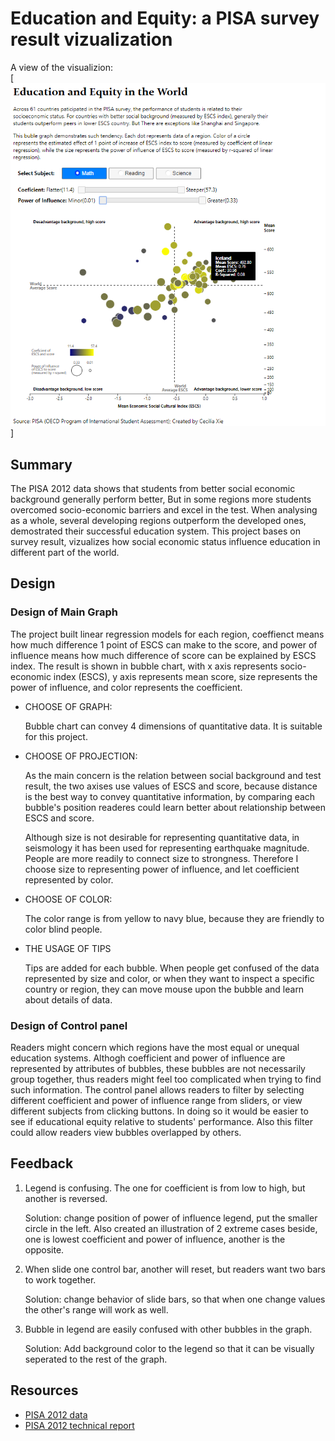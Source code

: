 # Education and Equity: a PISA survey result vizualization

A view of the visualizion:    
[![](https://github.com/Cecilia-x/PISA-visualization/raw/master/pic.PNG)]

## Summary
The PISA 2012 data shows that students from better social economic background generally perform better,
But in some regions more students overcomed socio-economic barriers and excel in the test.
When analysing as a whole, several developing regions outperform the developed ones, demostrated their successful education system.
This project bases on survey result, vizualizes how social economic status 
influence education in different part of the world.

## Design

### Design of Main Graph

The project built linear regression models for each region, coeffienct means how much difference 1 point of ESCS can make to the score, and power of influence means how much difference of score can be explained by ESCS index. The result is shown in bubble chart, with x axis represents socio-economic index (ESCS), y axis represents mean score, size represents the power of influence, and color represents the coefficient.

* CHOOSE OF GRAPH: 

    Bubble chart can convey 4 dimensions of quantitative data. It is suitable for this project.

* CHOOSE OF PROJECTION:

    As the main concern is the relation between social background and test result, the two axises use values of ESCS and score, because distance is the best way to convey quantitative information, by comparing each bubble's position readeres could learn better about relationship between ESCS and score. 

    Although size is not desirable for representing quantitative data, in seismology it has been used for representing earthquake magnitude. People are more readily to connect size to strongness. Therefore I choose size to representing power of influence, and let coefficient represented by color. 

* CHOOSE OF COLOR:

    The color range is from yellow to navy blue, because they are friendly to color blind people.

* THE USAGE OF TIPS

    Tips are added for each bubble. When people get confused of the data represented by size and color, or when they want to inspect a specific country or region, they can move mouse upon the bubble and learn about details of data.

### Design of Control panel

Readers might concern which regions have the most equal or unequal education systems. Althogh coefficient and power of influence are represented by attributes of bubbles, these bubbles are not necessarily group together, thus readers might feel 
too complicated when trying to find such information. The control panel allows readers to filter by selecting different coefficient and power of influence range from sliders, or view different subjects from clicking buttons. In doing so it would be easier to see if educational equity relative to students' performance. Also this filter could allow readers view bubbles overlapped by others.

## Feedback
1. Legend is confusing. The one for coefficient is from low to high, but another is reversed.

    Solution: change position of power of influence legend, put the smaller circle in the left. Also created an illustration of 2 extreme cases beside, one is lowest coefficient and power of influence, another is the opposite.

2. When slide one control bar, another will reset, but readers want two bars to work together.

    Solution: change behavior of slide bars, so that when one change values the other's range will work as well.

3. Bubble in legend are easily confused with other bubbles in the graph.

    Solution: Add background color to the legend so that it can be visually seperated to the rest of the graph.

## Resources
* [PISA 2012 data](http://www.oecd.org/pisa/data/pisa2012database-downloadabledata.htm)
* [PISA 2012 technical report](http://www.oecd.org/pisa/pisaproducts/pisa2012technicalreport.htm)

